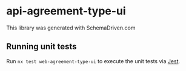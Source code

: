 
# api-agreement-type-ui

This library was generated with SchemaDriven.com

## Running unit tests

Run `nx test web-agreement-type-ui` to execute the unit tests via [Jest](https://jestjs.io).

